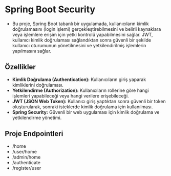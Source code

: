 # Spring Boot Security
- Bu proje, Spring Boot tabanlı bir uygulamada, kullanıcıların kimlik doğrulamasını (login işlemi) gerçekleştirebilmesini ve belirli kaynaklara veya işlemlere erişim için yetki kontrolü yapabilmesini sağlar. JWT, kullanıcı kimlik doğrulaması sağlandıktan sonra güvenli bir şekilde kullanıcı oturumunun yönetilmesini ve yetkilendirilmiş işlemlerin yapılmasını sağlar.
## Özellikler
- **Kimlik Doğrulama (Authentication):** Kullanıcıların giriş yaparak kimliklerini doğrulaması.
- **Yetkilendirme (Authorization):** Kullanıcıların rollerine göre hangi işlemleri yapabileceği veya hangi verilere erişebileceği.
- **JWT (JSON Web Token):** Kullanıcı giriş yaptıktan sonra güvenli bir token oluşturularak, sonraki isteklerde kimlik doğrulama için kullanılması.
- **Spring Security:** Güvenli bir web uygulaması için kimlik doğrulama ve yetkilendirme yönetimi.
## Proje Endpointleri
- /home
- /user/home
- /admin/home
- /authenticate
- /register/user
